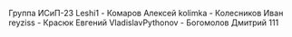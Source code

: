 Группа ИСиП-23
Leshi1 - Комаров Алексей
kolimka - Колесников Иван
reyziss - Красюк Евгений
VladislavPythonov - Богомолов Дмитрий
111
